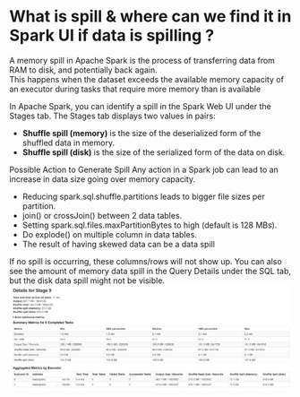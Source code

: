 # What is spill & where can we find it in Spark UI if data is spilling ?
A memory spill in Apache Spark is the process of transferring data from RAM to disk, and potentially back again.  
This happens when the dataset exceeds the available memory capacity of an executor during tasks that require more memory than is available

In Apache Spark, you can identify a spill in the Spark Web UI under the Stages tab. The Stages tab displays two values in pairs:  
- __Shuffle spill (memory)__ is the size of the deserialized form of the shuffled data in memory.
- __Shuffle spill (disk)__ is the size of the serialized form of the data on disk.  

Possible Action to Generate Spill
Any action in a Spark job can lead to an increase in data size going over memory capacity.

- Reducing spark.sql.shuffle.partitions leads to bigger file sizes per partition.
- join() or crossJoin() between 2 data tables.
- Setting spark.sql.files.maxPartitionBytes to high (default is 128 MBs).
- Do explode() on multiple column in data tables.
- The result of having skewed data can be a data spill

If no spill is occurring, these columns/rows will not show up. You can also see the amount of memory data spill in the Query Details under the SQL tab, but the disk data spill might not be visible.
![img.png](images/Spill.png)

